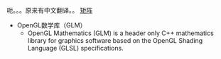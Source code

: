呃。。。原来有中文翻译。。
[矩阵](http://www.opengl-tutorial.org/cn/beginners-tutorials/tutorial-3-matrices/)
* OpenGL数学库（GLM）
    * OpenGL Mathematics (GLM) is a header only C++ mathematics library for graphics software based on the OpenGL Shading Language (GLSL) specifications.